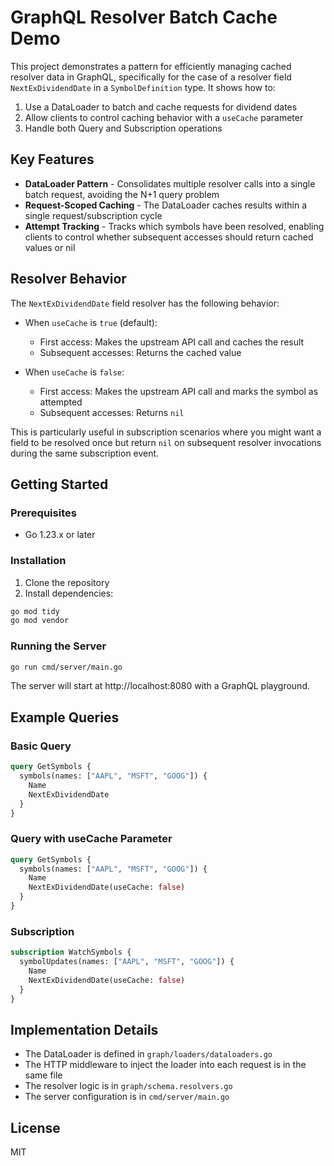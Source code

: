 # GraphQL Resolver Batch Cache Demo

This project demonstrates a pattern for efficiently managing cached resolver data in GraphQL, specifically for the case of a resolver field `NextExDividendDate` in a `SymbolDefinition` type. It shows how to:

1. Use a DataLoader to batch and cache requests for dividend dates
2. Allow clients to control caching behavior with a `useCache` parameter
3. Handle both Query and Subscription operations

## Key Features

- **DataLoader Pattern** - Consolidates multiple resolver calls into a single batch request, avoiding the N+1 query problem
- **Request-Scoped Caching** - The DataLoader caches results within a single request/subscription cycle
- **Attempt Tracking** - Tracks which symbols have been resolved, enabling clients to control whether subsequent accesses should return cached values or nil

## Resolver Behavior

The `NextExDividendDate` field resolver has the following behavior:

- When `useCache` is `true` (default):
  - First access: Makes the upstream API call and caches the result
  - Subsequent accesses: Returns the cached value

- When `useCache` is `false`:
  - First access: Makes the upstream API call and marks the symbol as attempted
  - Subsequent accesses: Returns `nil`

This is particularly useful in subscription scenarios where you might want a field to be resolved once but return `nil` on subsequent resolver invocations during the same subscription event.

## Getting Started

### Prerequisites

- Go 1.23.x or later

### Installation

1. Clone the repository
2. Install dependencies:

```bash
go mod tidy
go mod vendor
```

### Running the Server

```bash
go run cmd/server/main.go
```

The server will start at http://localhost:8080 with a GraphQL playground.

## Example Queries

### Basic Query

```graphql
query GetSymbols {
  symbols(names: ["AAPL", "MSFT", "GOOG"]) {
    Name
    NextExDividendDate
  }
}
```

### Query with useCache Parameter

```graphql
query GetSymbols {
  symbols(names: ["AAPL", "MSFT", "GOOG"]) {
    Name
    NextExDividendDate(useCache: false)
  }
}
```

### Subscription

```graphql
subscription WatchSymbols {
  symbolUpdates(names: ["AAPL", "MSFT", "GOOG"]) {
    Name
    NextExDividendDate(useCache: false)
  }
}
```

## Implementation Details

- The DataLoader is defined in `graph/loaders/dataloaders.go`
- The HTTP middleware to inject the loader into each request is in the same file
- The resolver logic is in `graph/schema.resolvers.go`
- The server configuration is in `cmd/server/main.go`

## License

MIT 